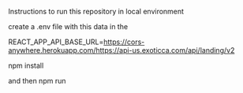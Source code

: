 Instructions to run this repository in local environment

create a .env file with this data in the

REACT_APP_API_BASE_URL=https://cors-anywhere.herokuapp.com/https://api-us.exoticca.com/api/landing/v2

npm install

and then npm run
